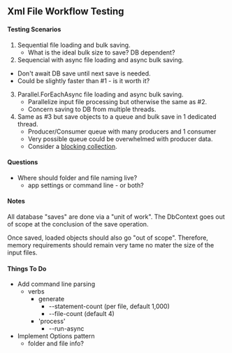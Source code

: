 ﻿## Xml File Workflow Testing

#### Testing Scenarios
1. Sequential file loading and bulk saving.
   - What is the ideal bulk size to save? DB dependent?
2. Sequencial with async file loading and async bulk saving.
  - Don't await DB save until next save is needed. 
  - Could be slightly faster than #1 - is it worth it?
3. Parallel.ForEachAsync file loading and async bulk saving.
   - Parallelize input file processing but otherwise the same as #2.
   - Concern saving to DB from multiple threads.
4. Same as #3 but save objects to a queue and bulk save in 1 dedicated thread.
   - Producer/Consumer queue with many producers and 1 consumer
   - Very possible queue could be overwhelmed with producer data.
   - Consider a [blocking collection](https://docs.microsoft.com/en-us/dotnet/standard/collections/thread-safe/blockingcollection-overview).


#### Questions
- Where should folder and file naming live?
  - app settings or command line - or both?

#### Notes

All database "saves" are done via a "unit of work". The DbContext
goes out of scope at the conclusion of the save operation. 

Once saved, loaded objects should also go "out of scope". Therefore, memory
requirements should remain very tame no mater the size of the input files.

#### Things To Do
- Add command line parsing
  - verbs
    - generate
      - --statement-count (per file, default 1,000)
      - --file-count (default 4)
    - 'process'
      - --run-async
- Implement Options pattern
  - folder and file info?

